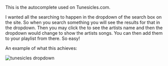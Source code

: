 This is the autocomplete used on Tunesicles.com.

I wanted all the searching to happen in the dropdown of the search box on the site. So when you search something you will see the results for that in the dropdown. Then you may click the to see the artists name and then the dropdown would change to show the artists songs. You can then add them to your playlist from there. So easy!

An example of what this achieves:

  
![tunesicles dropdown](http://i.imgur.com/wm9qY.png)